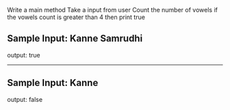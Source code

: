 Write a main method
Take a input from user
Count the number of vowels if the vowels count is greater than 4 then print true

Sample Input:
Kanne Samrudhi
----------------
output:
true
_______________
Sample Input:
Kanne
---------------
output:
false

